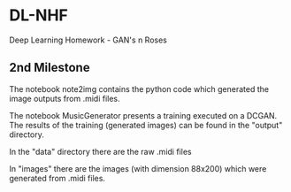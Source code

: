 # DL-NHF
Deep Learning Homework - GAN's n Roses

## 2nd Milestone

The notebook note2img contains the python code which generated the image outputs from .midi files. 

The notebook MusicGenerator presents a training executed on a DCGAN. The results of the training (generated images) can be found in the "output" directory.

In the "data" directory there are the raw .midi files

In "images" there are the images (with dimension 88x200) which were generated from .midi files.
